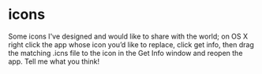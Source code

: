 icons
=====

Some icons I've designed and would like to share with the world; on OS X right click the app whose icon you’d like to replace, click get info, then drag the matching .icns file to the icon in the Get Info window and reopen the app. Tell me what you think!
